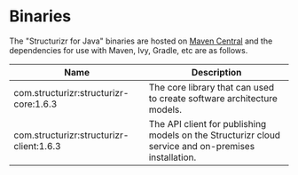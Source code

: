 # Binaries
The "Structurizr for Java" binaries are hosted on [Maven Central](https://repo1.maven.org/maven2/com/structurizr/) and the dependencies for use with Maven, Ivy, Gradle, etc are as follows.

Name                                                  | Description
----------------------------------------------------- | ---------------------------------------------------------------------------------------------------------------------------
com.structurizr:structurizr-core:1.6.3                | The core library that can used to create software architecture models.
com.structurizr:structurizr-client:1.6.3              | The API client for publishing models on the Structurizr cloud service and on-premises installation.